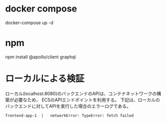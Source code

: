 # docker compose
docker-compose up -d

# npm
npm install @apollo/client graphql

# ローカルによる検証
ローカル(localhost:8080)のバックエンドのAPIは、コンテナネットワークの構築が必要なため、
ECSのAPIエンドポイントを利用する。
下記は、ローカルのバックエンドに対してAPIを実行した場合のエラーログである。
```log
frontend-app-1  |   networkError: TypeError: fetch failed
```

